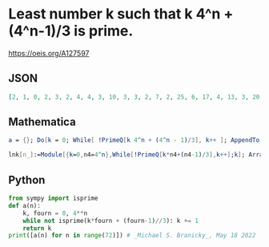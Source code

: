 # Least number k such that k 4^n \+ \(4^n\-1\)/3 is prime\.
https://oeis.org/A127597
## JSON
```JSON
[2, 1, 0, 2, 3, 2, 4, 4, 3, 10, 3, 3, 2, 7, 2, 25, 6, 17, 4, 13, 3, 20, 36, 20, 11, 27, 66, 23, 39, 24, 19, 13, 3, 10, 6, 122, 71, 58, 24, 13, 3, 2, 41, 10, 6, 32, 58, 17, 4, 79, 26, 55, 36, 48, 31, 28, 9, 2, 76, 24, 32, 28, 63, 20, 37, 9, 2, 7, 39, 10, 91, 47]
```
## Mathematica
```Mathematica
a = {}; Do[k = 0; While[ !PrimeQ[k 4^n + (4^n - 1)/3], k++ ]; AppendTo[a, k], {n, 0, 50}]; a (*Artur Jasinski*)
```
```Mathematica
lnk[n_]:=Module[{k=0,n4=4^n},While[!PrimeQ[k*n4+(n4-1)/3],k++];k]; Array[ lnk,60,0] (* _Harvey P. Dale_, May 28 2018 *)
```
## Python
```Python
from sympy import isprime
def a(n):
    k, fourn = 0, 4**n
    while not isprime(k*fourn + (fourn-1)//3): k += 1
    return k
print([a(n) for n in range(72)]) # _Michael S. Branicky_, May 18 2022
```
